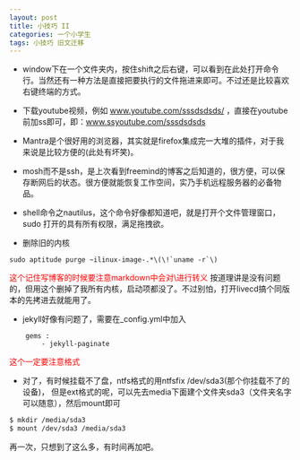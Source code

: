 ```yaml
---
layout: post
title: 小技巧 II
categories: 一个小学生
tags: 小技巧 旧文迁移
---
```


* window下在一个文件夹内，按住shift之后右键，可以看到在此处打开命令行。当然还有一种方法是直接把要执行的文件拖进来即可。不过还是比较喜欢右键终端的方式。

* 下载youtube视频，例如 www.youtube.com/sssdsdsds/ ，直接在youtube前加ss即可，即：www.ssyoutube.com/sssdsdsds

* Mantra是个很好用的浏览器，其实就是firefox集成完一大堆的插件，对于我来说是比较方便的(此处有坏笑)。

* mosh而不是ssh，是上次看到freemind的博客之后知道的，很方便，可以保存断网后的状态。很方便就能恢复工作空间，实乃手机远程服务器的必备物品。

* shell命令之nautilus，这个命令好像都知道吧，就是打开个文件管理窗口，sudo 打开的具有所有权限，满足拖拽欲。

* 删除旧的内核 
> 
```
sudo aptitude purge ~ilinux-image-.*\(\!`uname -r`\)
```
> 
<font color="red">这个记住写博客的时候要注意markdown中会对\进行转义</font>
按道理讲是没有问题的，但用这个删掉了我所有内核，启动项都没了。不过别怕，打开livecd搞个同版本的先拷进去就能用了。

* jekyll好像有问题了，需要在_config.yml中加入
>  
``` 
	gems :
		- jekyll-paginate
```

<font color="red"> 这个一定要注意格式 </font>
	
* 对了，有时候挂载不了盘，ntfs格式的用ntfsfix /dev/sda3(那个你挂载不了的设备)，
但是ext格式的呢，可以先去media下面建个文件夹sda3（文件夹名字可以随意），然后mount即可
> 
```bash
$ mkdir /media/sda3
$ mount /dev/sda3 /media/sda3
```
再一次，只想到了这么多，有时间再加吧。










